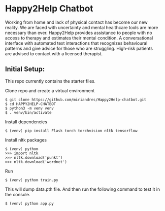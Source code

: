 # Happy2Help Chatbot
Working from home and lack of physical contact has become our new reality. We are faced with uncertainty and mental healthcare tools are more necessary than ever.
Happy2Help provides assistance to people with no access to therapy and estimates their mental condition. A conversational interface with automated text interactions that recognizes behavioural patterns and give advice for those who are struggling.  High-risk patients are advised to contact with a licensed therapist.


## Initial Setup:
This repo currently contains the starter files.

Clone repo and create a virtual environment
```
$ git clone https://github.com/miriandres/Happy2Help-chatbot.git
$ cd HAPPY2HELP-CHATBOT
$ python3 -m venv venv
$ . venv/bin/activate
```
Install dependencies
```
$ (venv) pip install Flask torch torchvision nltk tensorflow
```
Install nltk packages
```
$ (venv) python
>>> import nltk
>>> nltk.download('punkt')
>>> nltk.download('wordnet')
```

Run
```
$ (venv) python train.py
```
This will dump data.pth file. And then run
the following command to test it in the console.
```
$ (venv) python app.py
```
